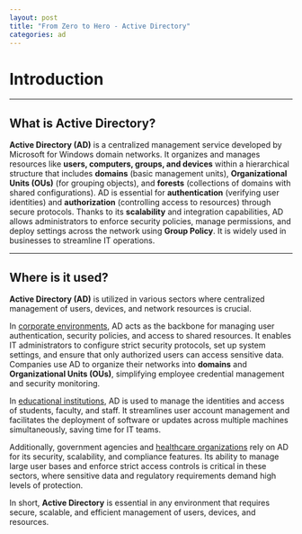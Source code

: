 ```yaml
---
layout: post  
title: "From Zero to Hero - Active Directory"  
categories: ad 
---
```


# Introduction

---

## What is Active Directory?

**Active Directory (AD)** is a centralized management service developed by Microsoft for Windows domain networks. It organizes and manages resources like **users, computers, groups, and devices** within a hierarchical structure that includes **domains** (basic management units), **Organizational Units (OUs)** (for grouping objects), and **forests** (collections of domains with shared configurations). AD is essential for **authentication** (verifying user identities) and **authorization** (controlling access to resources) through secure protocols. Thanks to its **scalability** and integration capabilities, AD allows administrators to enforce security policies, manage permissions, and deploy settings across the network using **Group Policy**. It is widely used in businesses to streamline IT operations.

---

## Where is it used?

**Active Directory (AD)** is utilized in various sectors where centralized management of users, devices, and network resources is crucial.

In [corporate environments](https://learn.microsoft.com/en-us/windows-server/identity/ad-ds/get-started/virtual-dc/active-directory-domain-services-overview), AD acts as the backbone for managing user authentication, security policies, and access to shared resources. It enables IT administrators to configure strict security protocols, set up system settings, and ensure that only authorized users can access sensitive data. Companies use AD to organize their networks into **domains** and **Organizational Units (OUs)**, simplifying employee credential management and security monitoring.

In [educational institutions](https://www.onlc.com/blog/what-is-active-directory-who-uses-it-why-you-should-learn-it-onlc/), AD is used to manage the identities and access of students, faculty, and staff. It streamlines user account management and facilitates the deployment of software or updates across multiple machines simultaneously, saving time for IT teams.

Additionally, government agencies and [healthcare organizations](https://www.manageengine.com/products/ad-manager/sem/windows-active-directory-management-tool.html?camid=470414399&adgid=1310618973044574&kwd=active%20directory%20management&matchtype=p&adid=&network=o&adposition=&loc=37834&placement=&target=&searchquery=the-importance-of-active-directory-in-healthcare&msclkid=c80a14d1e117115d5da673ee95aaa7b6) rely on AD for its security, scalability, and compliance features. Its ability to manage large user bases and enforce strict access controls is critical in these sectors, where sensitive data and regulatory requirements demand high levels of protection.

In short, **Active Directory** is essential in any environment that requires secure, scalable, and efficient management of users, devices, and resources.
